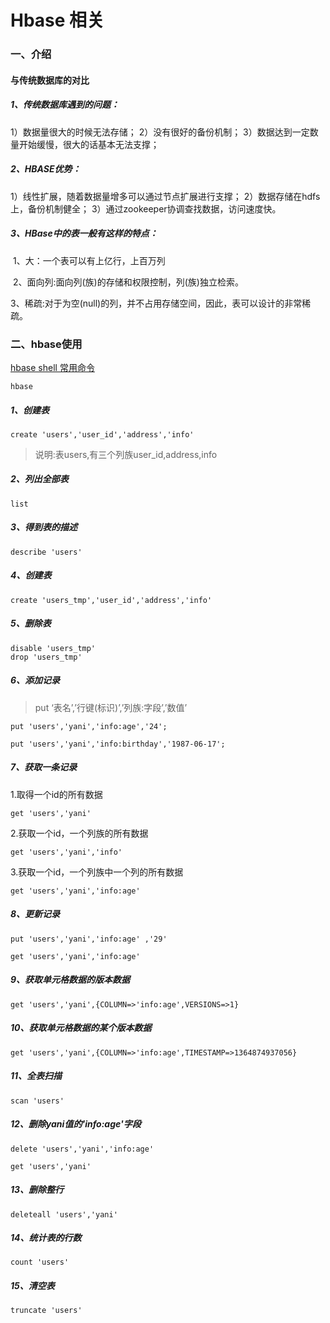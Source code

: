 # Hbase 相关

### 一、介绍

#### 与传统数据库的对比

##### 1、传统数据库遇到的问题：

 1）数据量很大的时候无法存储；
 2）没有很好的备份机制；
 3）数据达到一定数量开始缓慢，很大的话基本无法支撑；

##### 2、HBASE优势：

 1）线性扩展，随着数据量增多可以通过节点扩展进行支撑；
 2）数据存储在hdfs上，备份机制健全；
 3）通过zookeeper协调查找数据，访问速度快。

##### 3、HBase中的表一般有这样的特点：

​	1、大：一个表可以有上亿行，上百万列

​	2、面向列:面向列(族)的存储和权限控制，列(族)独立检索。

​	3、稀疏:对于为空(null)的列，并不占用存储空间，因此，表可以设计的非常稀疏。

### 二、hbase使用

[hbase shell 常用命令](http://blog.csdn.net/scutshuxue/article/details/6988348)

```
hbase
```

##### 1、创建表

```
create 'users','user_id','address','info'
```

> 说明:表users,有三个列族user_id,address,info

##### 2、列出全部表

```
list  
```

##### 3、得到表的描述

```
describe 'users'  
```

##### 4、创建表

```
create 'users_tmp','user_id','address','info'  
```

##### 5、删除表

```
disable 'users_tmp'  
drop 'users_tmp'  
```

##### 6、添加记录

> put ‘表名’,’行键(标识)’,’列族:字段’,’数值’

```
put 'users','yani','info:age','24';  

put 'users','yani','info:birthday','1987-06-17';  
```

##### 7、获取一条记录

1.取得一个id的所有数据

```
get 'users','yani'  
```


2.获取一个id，一个列族的所有数据
```
get 'users','yani','info'  
```

3.获取一个id，一个列族中一个列的所有数据

```
get 'users','yani','info:age'  
```

##### 8、更新记录

```
put 'users','yani','info:age' ,'29'  

get 'users','yani','info:age'  
```

##### 9、获取单元格数据的版本数据

```
get 'users','yani',{COLUMN=>'info:age',VERSIONS=>1}  
```

##### 10、获取单元格数据的某个版本数据

```
get 'users','yani',{COLUMN=>'info:age',TIMESTAMP=>1364874937056}  
```

##### 11、全表扫描

```
scan 'users'  
```

##### 12、删除yani值的'info:age'字段

```
delete 'users','yani','info:age'  

get 'users','yani'  
```

##### 13、删除整行

```
deleteall 'users','yani'
```

##### 14、统计表的行数

```
count 'users'  
```

##### 15、清空表

```
truncate 'users'  
```

